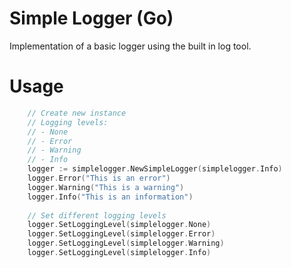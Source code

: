 # Simple Logger (Go)
Implementation of a basic logger using the built in log tool.

# Usage
```Go
    // Create new instance
    // Logging levels:
    // - None
    // - Error
    // - Warning
    // - Info
    logger := simplelogger.NewSimpleLogger(simplelogger.Info)
    logger.Error("This is an error")
	logger.Warning("This is a warning")
    logger.Info("This is an information")
    
    // Set different logging levels
	logger.SetLoggingLevel(simplelogger.None)
	logger.SetLoggingLevel(simplelogger.Error)
	logger.SetLoggingLevel(simplelogger.Warning)
	logger.SetLoggingLevel(simplelogger.Info)
```

